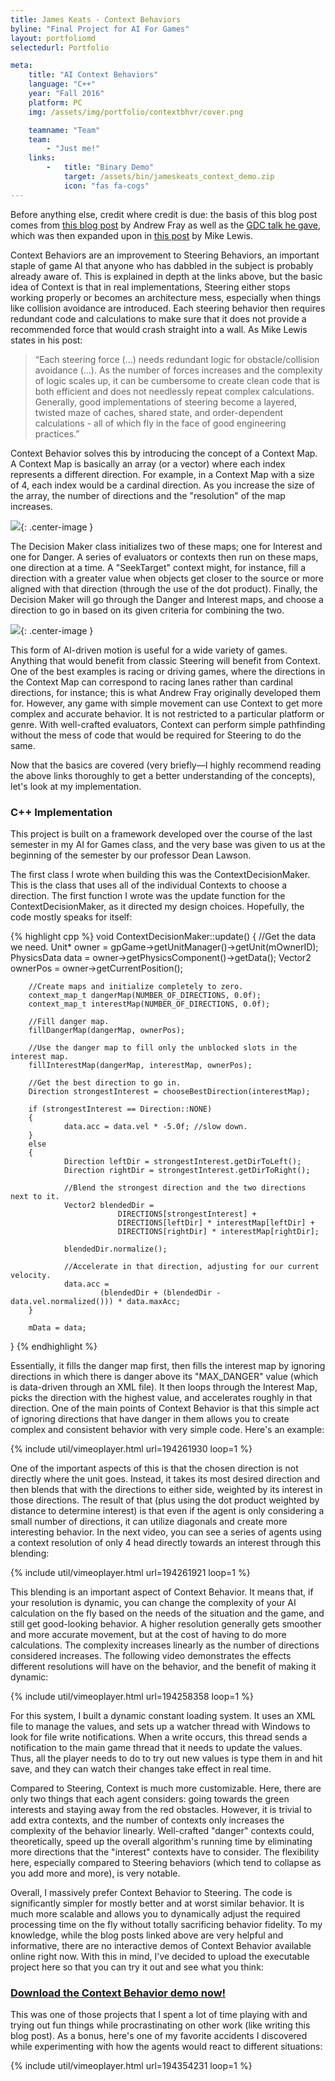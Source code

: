 ```yaml
---
title: James Keats - Context Behaviors
byline: "Final Project for AI For Games"
layout: portfoliomd
selectedurl: Portfolio

meta:
    title: "AI Context Behaviors"
    language: "C++"
    year: "Fall 2016"
    platform: PC
    img: /assets/img/portfolio/contextbhvr/cover.png

    teamname: "Team"
    team:
        - "Just me!"
    links:
        -   title: "Binary Demo"
            target: /assets/bin/jameskeats_context_demo.zip
            icon: "fas fa-cogs"
---
```


Before anything else, credit where credit is due: the basis of this blog post comes from [this blog post](https://andrewfray.wordpress.com/2013/03/26/context-behaviours-know-how-to-share/) by Andrew Fray as well as the [GDC talk he gave](http://gdcvault.com/play/1018230/The-Next-Vector-Improvements-in), which was then expanded upon in [this post](http://www.gamedev.net/page/resources/_/technical/artificial-intelligence/smarter-steering-using-context-for-direction-r3149) by Mike Lewis.


Context Behaviors are an improvement to Steering Behaviors, an important staple of game AI that anyone who has dabbled in the subject is probably already aware of. This is explained in depth at the links above, but the basic idea of Context is that in real implementations, Steering either stops working properly or becomes an architecture mess, especially when things like collision avoidance are introduced. Each steering behavior then requires redundant code and calculations to make sure that it does not provide a recommended force that would crash straight into a wall. As Mike Lewis states in his post:

> “Each steering force (...) needs redundant logic for obstacle/collision avoidance (...). As the number of forces increases and the complexity of logic scales up, it can be cumbersome to create clean code that is both efficient and does not needlessly repeat complex calculations. Generally, good implementations of steering become a layered, twisted maze of caches, shared state, and order-dependent calculations - all of which fly in the face of good engineering practices.”

Context Behavior solves this by introducing the concept of a Context Map. A Context Map is basically an array (or a vector) where each index represents a different direction. For example, in a Context Map with a size of 4, each index would be a cardinal direction. As you increase the size of the array, the number of directions and the "resolution" of the map increases.

![](https://andrewfray.files.wordpress.com/2013/03/contextprojection.png?w=450&h=192){: .center-image }

The Decision Maker class initializes two of these maps; one for Interest and one for Danger. A series of evaluators or contexts then run on these maps, one direction at a time. A "SeekTarget" context might, for instance, fill a direction with a greater value when objects get closer to the source or more aligned with that direction (through the use of the dot product). Finally, the Decision Maker will go through the Danger and Interest maps, and choose a direction to go in based on its given criteria for combining the two.

![](https://andrewfray.files.wordpress.com/2013/03/contextobscuredtarget-1.png?w=560&h=364){: .center-image }

This form of AI-driven motion is useful for a wide variety of games. Anything that would benefit from classic Steering will benefit from Context. One of the best examples is racing or driving games, where the directions in the Context Map can correspond to racing lanes rather than cardinal directions, for instance; this is what Andrew Fray originally developed them for. However, any game with simple movement can use Context to get more complex and accurate behavior. It is not restricted to a particular platform or genre. With well-crafted evaluators, Context can perform simple pathfinding without the mess of code that would be required for Steering to do the same.

Now that the basics are covered (very briefly—I highly recommend reading the above links thoroughly to get a better understanding of the concepts), let's look at my implementation.

### C++ Implementation

This project is built on a framework developed over the course of the last semester in my AI for Games class, and the very base was given to us at the beginning of the semester by our professor Dean Lawson.

The first class I wrote when building this was the ContextDecisionMaker. This is the class that uses all of the individual Contexts to choose a direction. The first function I wrote was the update function for the ContextDecisionMaker, as it directed my design choices. Hopefully, the code mostly speaks for itself:

{% highlight cpp %}
void ContextDecisionMaker::update()
{
        //Get the data we need.
        Unit* owner = gpGame->getUnitManager()->getUnit(mOwnerID);
        PhysicsData data = owner->getPhysicsComponent()->getData();
        Vector2 ownerPos = owner->getCurrentPosition();
    
        //Create maps and initialize completely to zero.
        context_map_t dangerMap(NUMBER_OF_DIRECTIONS, 0.0f);
        context_map_t interestMap(NUMBER_OF_DIRECTIONS, 0.0f);
        
        //Fill danger map.
        fillDangerMap(dangerMap, ownerPos);
    
        //Use the danger map to fill only the unblocked slots in the interest map.
        fillInterestMap(dangerMap, interestMap, ownerPos);
    
        //Get the best direction to go in.
        Direction strongestInterest = chooseBestDirection(interestMap);
    
        if (strongestInterest == Direction::NONE)
        {
                data.acc = data.vel * -5.0f; //slow down.
        }
        else
        {
                Direction leftDir = strongestInterest.getDirToLeft();
                Direction rightDir = strongestInterest.getDirToRight();
    
                //Blend the strongest direction and the two directions next to it.
                Vector2 blendedDir =
                            DIRECTIONS[strongestInterest] +
                            DIRECTIONS[leftDir] * interestMap[leftDir] +
                            DIRECTIONS[rightDir] * interestMap[rightDir];
    
                blendedDir.normalize();
    
                //Accelerate in that direction, adjusting for our current velocity.
                data.acc =
                        (blendedDir + (blendedDir - data.vel.normalized())) * data.maxAcc;
        }
    
        mData = data;
}
{% endhighlight %}


Essentially, it fills the danger map first, then fills the interest map by ignoring directions in which there is danger above its "MAX_DANGER" value (which is data-driven through an XML file). It then loops through the Interest Map, picks the direction with the highest value, and accelerates roughly in that direction. One of the main points of Context Behavior is that this simple act of ignoring directions that have danger in them allows you to create complex and consistent behavior with very simple code. Here's an example:

<p>
{% include util/vimeoplayer.html url=194261930 loop=1 %}
</p>

One of the important aspects of this is that the chosen direction is not directly where the unit goes. Instead, it takes its most desired direction and then blends that with the directions to either side, weighted by its interest in those directions. The result of that (plus using the dot product weighted by distance to determine interest) is that even if the agent is only considering a small number of directions, it can utilize diagonals and create more interesting behavior. In the next video, you can see a series of agents using a context resolution of only 4 head directly towards an interest through this blending:

<p>
{% include util/vimeoplayer.html url=194261921 loop=1 %}
</p>

This blending is an important aspect of Context Behavior. It means that, if your resolution is dynamic, you can change the complexity of your AI calculation on the fly based on the needs of the situation and the game, and still get good-looking behavior. A higher resolution generally gets smoother and more accurate movement, but at the cost of having to do more calculations. The complexity increases linearly as the number of directions considered increases. The following video demonstrates the effects different resolutions will have on the behavior, and the benefit of making it dynamic:

<p>
{% include util/vimeoplayer.html url=194258358 loop=1 %}
</p>

For this system, I built a dynamic constant loading system. It uses an XML file to manage the values, and sets up a watcher thread with Windows to look for file write notifications. When a write occurs, this thread sends a notification to the main game thread that it needs to update the values. Thus, all the player needs to do to try out new values is type them in and hit save, and they can watch their changes take effect in real time.

Compared to Steering, Context is much more customizable. Here, there are only two things that each agent considers: going towards the green interests and staying away from the red obstacles. However, it is trivial to add extra contexts, and the number of contexts only increases the complexity of the behavior linearly. Well-crafted "danger" contexts could, theoretically, speed up the overall algorithm's running time by eliminating more directions that the "interest" contexts have to consider. The flexibility here, especially compared to Steering behaviors (which tend to collapse as you add more and more), is very notable.

Overall, I massively prefer Context Behavior to Steering. The code is significantly simpler for mostly better and at worst similar behavior. It is much more scalable and allows you to dynamically adjust the required processing time on the fly without totally sacrificing behavior fidelity. To my knowledge, while the blog posts linked above are very helpful and informative, there are no interactive demos of Context Behavior available online right now. With this in mind, I've decided to upload the executable project here so that you can try it out and see what you think:

### [Download the Context Behavior demo now!](/assets/bin/jameskeats_context_demo.zip)

This was one of those projects that I spent a lot of time playing with and trying out fun things while procrastinating on other work (like writing this blog post). As a bonus, here's one of my favorite accidents I discovered while experimenting with how the agents would react to different situations:

<p>
{% include util/vimeoplayer.html url=194354231 loop=1 %}
</p>

